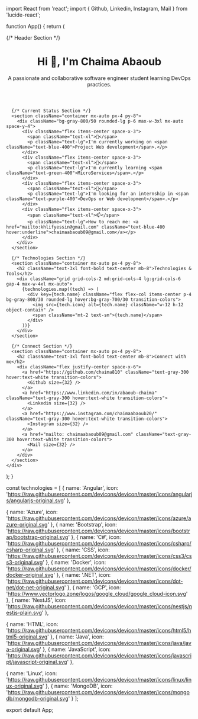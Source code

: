 import React from 'react';
import { Github, Linkedin, Instagram, Mail } from 'lucide-react';

function App() {
  return (
    <div className="min-h-screen bg-gradient-to-b from-gray-900 to-gray-800 text-white">
      {/* Header Section */}
      <header className="container mx-auto px-4 py-16 text-center">
        <h1 className="text-4xl md:text-6xl font-bold mb-4">
          Hi <span className="inline-block animate-wave">👋</span>, I'm Chaima Abaoub
        </h1>
        <p className="text-xl md:text-2xl text-gray-300 max-w-3xl mx-auto">
          A passionate and collaborative software engineer student learning DevOps practices.
        </p>
      </header>

      {/* Current Status Section */}
      <section className="container mx-auto px-4 py-8">
        <div className="bg-gray-800/50 rounded-lg p-6 max-w-3xl mx-auto space-y-4">
          <div className="flex items-center space-x-3">
            <span className="text-xl">🏃</span>
            <p className="text-lg">I'm currently working on <span className="text-blue-400">Project Web development</span>.</p>
          </div>
          <div className="flex items-center space-x-3">
            <span className="text-xl">🌱</span>
            <p className="text-lg">I'm currently learning <span className="text-green-400">MicroServices</span>.</p>
          </div>
          <div className="flex items-center space-x-3">
            <span className="text-xl">💝</span>
            <p className="text-lg">I'm looking for an internship in <span className="text-purple-400">DevOps or Web development</span>.</p>
          </div>
          <div className="flex items-center space-x-3">
            <span className="text-xl">📫</span>
            <p className="text-lg">How to reach me: <a href="mailto:khlifyessin@gmail.com" className="text-blue-400 hover:underline">chaimaabaoub09@gmail.com</a></p>
          </div>
        </div>
      </section>

      {/* Technologies Section */}
      <section className="container mx-auto px-4 py-8">
        <h2 className="text-3xl font-bold text-center mb-8">Technologies & Tools</h2>
        <div className="grid grid-cols-2 md:grid-cols-4 lg:grid-cols-6 gap-4 max-w-4xl mx-auto">
          {technologies.map((tech) => (
            <div key={tech.name} className="flex flex-col items-center p-4 bg-gray-800/30 rounded-lg hover:bg-gray-700/30 transition-colors">
              <img src={tech.icon} alt={tech.name} className="w-12 h-12 object-contain" />
              <span className="mt-2 text-sm">{tech.name}</span>
            </div>
          ))}
        </div>
      </section>

      {/* Connect Section */}
      <section className="container mx-auto px-4 py-8">
        <h2 className="text-3xl font-bold text-center mb-8">Connect with me</h2>
        <div className="flex justify-center space-x-6">
          <a href="https://github.com/chaima810" className="text-gray-300 hover:text-white transition-colors">
            <Github size={32} />
          </a>
          <a href="https://www.linkedin.com/in/abaoub-chaima" className="text-gray-300 hover:text-white transition-colors">
            <Linkedin size={32} />
          </a>
          <a href="https://www.instagram.com/chaimaabaoub20/" className="text-gray-300 hover:text-white transition-colors">
            <Instagram size={32} />
          </a>
          <a href="mailto: chaimaabaoub09@gmail.com" className="text-gray-300 hover:text-white transition-colors">
            <Mail size={32} />
          </a>
        </div>
      </section>
    </div>
  );
}

const technologies = [
  { name: 'Angular', icon: 'https://raw.githubusercontent.com/devicons/devicon/master/icons/angularjs/angularjs-original.svg' },
 
  { name: 'Azure', icon: 'https://raw.githubusercontent.com/devicons/devicon/master/icons/azure/azure-original.svg' },
  { name: 'Bootstrap', icon: 'https://raw.githubusercontent.com/devicons/devicon/master/icons/bootstrap/bootstrap-original.svg' },
  { name: 'C#', icon: 'https://raw.githubusercontent.com/devicons/devicon/master/icons/csharp/csharp-original.svg' },
  { name: 'CSS', icon: 'https://raw.githubusercontent.com/devicons/devicon/master/icons/css3/css3-original.svg' },
  { name: 'Docker', icon: 'https://raw.githubusercontent.com/devicons/devicon/master/icons/docker/docker-original.svg' },
  { name: '.NET', icon: 'https://raw.githubusercontent.com/devicons/devicon/master/icons/dot-net/dot-net-original.svg' },
  { name: 'GCP', icon: 'https://www.vectorlogo.zone/logos/google_cloud/google_cloud-icon.svg' },
  { name: 'NestJS', icon: 'https://raw.githubusercontent.com/devicons/devicon/master/icons/nestjs/nestjs-plain.svg' },
 
  { name: 'HTML', icon: 'https://raw.githubusercontent.com/devicons/devicon/master/icons/html5/html5-original.svg' },
  { name: 'Java', icon: 'https://raw.githubusercontent.com/devicons/devicon/master/icons/java/java-original.svg' },
  { name: 'JavaScript', icon: 'https://raw.githubusercontent.com/devicons/devicon/master/icons/javascript/javascript-original.svg' },
 
  { name: 'Linux', icon: 'https://raw.githubusercontent.com/devicons/devicon/master/icons/linux/linux-original.svg' },
  { name: 'MongoDB', icon: 'https://raw.githubusercontent.com/devicons/devicon/master/icons/mongodb/mongodb-original.svg' }
];

export default App;
